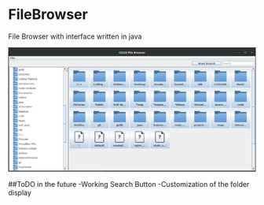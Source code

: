# FileBrowser
File Browser with interface written in java

![File Browser Preview](https://github.com/NickAnge/FileBrowser/blob/master/preview.png)



##ToDO in the future
-Working Search Button
-Customization of the folder display
